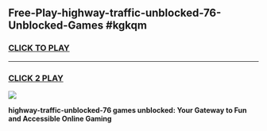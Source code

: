 
## Free-Play-highway-traffic-unblocked-76-Unblocked-Games #kgkqm
<h3>
<a href="https://news.freeplayer.one?title=highway-traffic-unblocked-76&ref=8M">CLICK TO PLAY</a></h3>
<hr>

<h3>
<a href="https://news.freeplayer.one?title=highway-traffic-unblocked-76&ref=8M">CLICK 2 PLAY</a>
  
</h3>

<a href="https://news.freeplayer.one?title=highway-traffic-unblocked-76&ref=8M"><img src="https://clearcache.store/games.png"></a>


**highway-traffic-unblocked-76 games unblocked: Your Gateway to Fun and Accessible Online Gaming**
